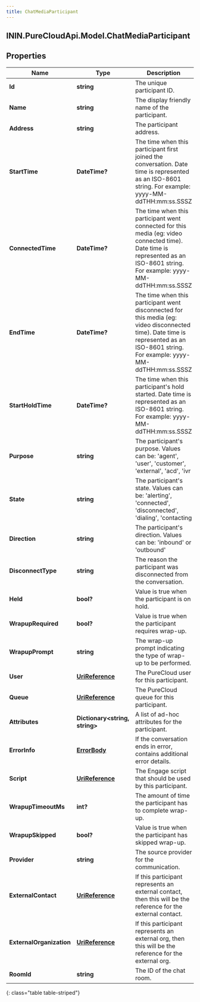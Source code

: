 ```yaml
---
title: ChatMediaParticipant
---
```

## ININ.PureCloudApi.Model.ChatMediaParticipant

## Properties

|Name | Type | Description | Notes|
|------------ | ------------- | ------------- | -------------|
| **Id** | **string** | The unique participant ID. | [optional] |
| **Name** | **string** | The display friendly name of the participant. | [optional] |
| **Address** | **string** | The participant address. | [optional] |
| **StartTime** | **DateTime?** | The time when this participant first joined the conversation. Date time is represented as an ISO-8601 string. For example: yyyy-MM-ddTHH:mm:ss.SSSZ | [optional] |
| **ConnectedTime** | **DateTime?** | The time when this participant went connected for this media (eg: video connected time). Date time is represented as an ISO-8601 string. For example: yyyy-MM-ddTHH:mm:ss.SSSZ | [optional] |
| **EndTime** | **DateTime?** | The time when this participant went disconnected for this media (eg: video disconnected time). Date time is represented as an ISO-8601 string. For example: yyyy-MM-ddTHH:mm:ss.SSSZ | [optional] |
| **StartHoldTime** | **DateTime?** | The time when this participant&#39;s hold started. Date time is represented as an ISO-8601 string. For example: yyyy-MM-ddTHH:mm:ss.SSSZ | [optional] |
| **Purpose** | **string** | The participant&#39;s purpose.  Values can be: &#39;agent&#39;, &#39;user&#39;, &#39;customer&#39;, &#39;external&#39;, &#39;acd&#39;, &#39;ivr | [optional] |
| **State** | **string** | The participant&#39;s state.  Values can be: &#39;alerting&#39;, &#39;connected&#39;, &#39;disconnected&#39;, &#39;dialing&#39;, &#39;contacting | [optional] |
| **Direction** | **string** | The participant&#39;s direction.  Values can be: &#39;inbound&#39; or &#39;outbound&#39; | [optional] |
| **DisconnectType** | **string** | The reason the participant was disconnected from the conversation. | [optional] |
| **Held** | **bool?** | Value is true when the participant is on hold. | [optional] |
| **WrapupRequired** | **bool?** | Value is true when the participant requires wrap-up. | [optional] |
| **WrapupPrompt** | **string** | The wrap-up prompt indicating the type of wrap-up to be performed. | [optional] |
| **User** | [**UriReference**](UriReference.html) | The PureCloud user for this participant. | [optional] |
| **Queue** | [**UriReference**](UriReference.html) | The PureCloud queue for this participant. | [optional] |
| **Attributes** | **Dictionary&lt;string, string&gt;** | A list of ad-hoc attributes for the participant. | [optional] |
| **ErrorInfo** | [**ErrorBody**](ErrorBody.html) | If the conversation ends in error, contains additional error details. | [optional] |
| **Script** | [**UriReference**](UriReference.html) | The Engage script that should be used by this participant. | [optional] |
| **WrapupTimeoutMs** | **int?** | The amount of time the participant has to complete wrap-up. | [optional] |
| **WrapupSkipped** | **bool?** | Value is true when the participant has skipped wrap-up. | [optional] |
| **Provider** | **string** | The source provider for the communication. | [optional] |
| **ExternalContact** | [**UriReference**](UriReference.html) | If this participant represents an external contact, then this will be the reference for the external contact. | [optional] |
| **ExternalOrganization** | [**UriReference**](UriReference.html) | If this participant represents an external org, then this will be the reference for the external org. | [optional] |
| **RoomId** | **string** | The ID of the chat room. | [optional] |
{: class="table table-striped"}


